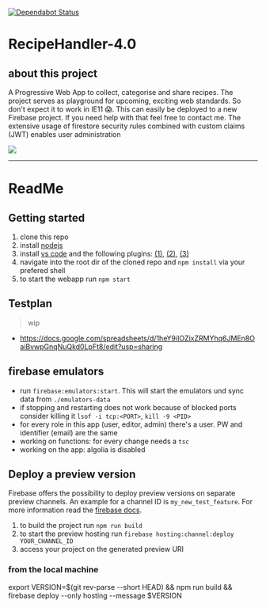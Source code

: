[![Dependabot Status](https://api.dependabot.com/badges/status?host=github&repo=fabianhinz/RecipeHandler-4.0&identifier=207148306)](https://dependabot.com)

# RecipeHandler-4.0

## about this project

A Progressive Web App to collect, categorise and share recipes. The project serves as playground for upcoming, exciting web standards. So don't expect it to work in IE11 :scream:. This can easily be deployed to a new Firebase project. If you need help with that feel free to contact me. The extensive usage of firestore security rules combined with custom claims (JWT) enables user administration

![](./appPreview.svg)
___

# ReadMe

## Getting started

1. clone this repo
1. install [nodejs](https://nodejs.org/en/)
1. install [vs code](https://code.visualstudio.com/) and the following plugins: [(1)](https://marketplace.visualstudio.com/items?itemName=esbenp.prettier-vscode), [(2)](https://marketplace.visualstudio.com/items?itemName=dbaeumer.vscode-eslint), [(3)](https://marketplace.visualstudio.com/items?itemName=vscodeshift.material-ui-snippets)
1. navigate into the root dir of the cloned repo and `npm install` via your prefered shell
1. to start the webapp run `npm start`

## Testplan

> wip 

- https://docs.google.com/spreadsheets/d/1heY9iIOZixZRMYhq6JMEn8OaiBvwpGnqNuQkd0LpFt8/edit?usp=sharing

## firebase emulators

- run `firebase:emulators:start`. This will start the emulators und sync data from `./emulators-data`
- if stopping and restarting does not work because of blocked ports consider killing it `lsof -i tcp:<PORT>`, `kill -9 <PID>`
- for every role in this app (user, editor, admin) there's a user. PW and identifier (email) are the same
- working on functions: for every change needs a `tsc`
- working on the app: algolia is disabled

## Deploy a preview version

Firebase offers the possibility to deploy preview versions on separate preview channels. An example for a channel ID is ```my_new_test_feature```. For more information read the [firebase docs](https://firebase.google.com/docs/hosting/test-preview-deploy#preview-channels).

1. to build the project run `npm run build`
1. to start the preview hosting run ```firebase hosting:channel:deploy YOUR_CHANNEL_ID```
1. access your project on the generated preview URI

### from the local machine

export VERSION=$(git rev-parse --short HEAD) && npm run build && firebase deploy --only hosting --message $VERSION